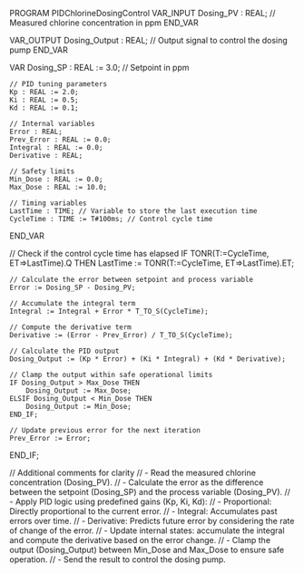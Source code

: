 PROGRAM PIDChlorineDosingControl
VAR_INPUT
    Dosing_PV : REAL; // Measured chlorine concentration in ppm
END_VAR

VAR_OUTPUT
    Dosing_Output : REAL; // Output signal to control the dosing pump
END_VAR

VAR
    Dosing_SP : REAL := 3.0; // Setpoint in ppm

    // PID tuning parameters
    Kp : REAL := 2.0;
    Ki : REAL := 0.5;
    Kd : REAL := 0.1;

    // Internal variables
    Error : REAL;
    Prev_Error : REAL := 0.0;
    Integral : REAL := 0.0;
    Derivative : REAL;

    // Safety limits
    Min_Dose : REAL := 0.0;
    Max_Dose : REAL := 10.0;

    // Timing variables
    LastTime : TIME; // Variable to store the last execution time
    CycleTime : TIME := T#100ms; // Control cycle time
END_VAR

// Check if the control cycle time has elapsed
IF TONR(T:=CycleTime, ET=>LastTime).Q THEN
    LastTime := TONR(T:=CycleTime, ET=>LastTime).ET;

    // Calculate the error between setpoint and process variable
    Error := Dosing_SP - Dosing_PV;

    // Accumulate the integral term
    Integral := Integral + Error * T_TO_S(CycleTime);

    // Compute the derivative term
    Derivative := (Error - Prev_Error) / T_TO_S(CycleTime);

    // Calculate the PID output
    Dosing_Output := (Kp * Error) + (Ki * Integral) + (Kd * Derivative);

    // Clamp the output within safe operational limits
    IF Dosing_Output > Max_Dose THEN
        Dosing_Output := Max_Dose;
    ELSIF Dosing_Output < Min_Dose THEN
        Dosing_Output := Min_Dose;
    END_IF;

    // Update previous error for the next iteration
    Prev_Error := Error;
END_IF;

// Additional comments for clarity
// - Read the measured chlorine concentration (Dosing_PV).
// - Calculate the error as the difference between the setpoint (Dosing_SP) and the process variable (Dosing_PV).
// - Apply PID logic using predefined gains (Kp, Ki, Kd):
//   - Proportional: Directly proportional to the current error.
//   - Integral: Accumulates past errors over time.
//   - Derivative: Predicts future error by considering the rate of change of the error.
// - Update internal states: accumulate the integral and compute the derivative based on the error change.
// - Clamp the output (Dosing_Output) between Min_Dose and Max_Dose to ensure safe operation.
// - Send the result to control the dosing pump.



